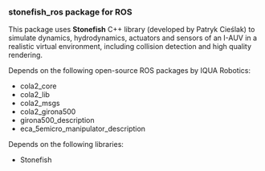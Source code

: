 ### stonefish_ros package for ROS

This package uses **Stonefish** C++ library (developed by Patryk Cieślak) to simulate dynamics, hydrodynamics, actuators and sensors of an I-AUV in a realistic virtual environment, including collision detection and high quality rendering.

Depends on the following open-source ROS packages by IQUA Robotics:

- cola2_core
- cola2_lib
- cola2_msgs
- cola2_girona500
- girona500_description
- eca_5emicro_manipulator_description

Depends on the following libraries:

- Stonefish
